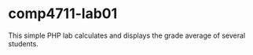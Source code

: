comp4711-lab01
================

This simple PHP lab calculates and displays the grade average of several students.